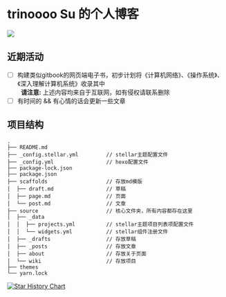 # trinoooo Su 的个人博客
<div>
    <a target="_blank" href="https://xaoxuu.com/wiki/stellar">
        <img src="https://img.shields.io/badge/theme-stellar-blue"/>
    </a>
</div>

## 近期活动
- [ ] 构建类似gitbook的网页端电子书，初步计划将《计算机网络》、《操作系统》、《深入理解计算机系统》收录其中<br>
&nbsp;&nbsp;**请注意:** 上述内容均来自于互联网，如有侵权请联系删除
- [ ] 有时间的 && 有心情的话会更新一些文章

## 项目结构
```plain
.
├── README.md 
├── _config.stellar.yml         // stellar主题配置文件
├── _config.yml                 // hexo配置文件
├── package-lock.json
├── package.json
├── scaffolds                   // 存放md模版
│  ├── draft.md                 // 草稿
│  ├── page.md                  // 页面
│  └── post.md                  // 文章
├── source                      // 核心文件夹，所有内容都存在这里
│  ├── _data
│  │  ├── projects.yml          // stellar主题项目列表项配置文件
│  │  └── widgets.yml           // stellar组件注册文件
│  ├── _drafts                  // 存放草稿
│  ├── _posts                   // 存放文章
│  ├── about                    // 存放关于页面
│  └── wiki                     // 存放项目
├── themes
└── yarn.lock
```

[![Star History Chart](https://api.star-history.com/svg?repos=Trinoooo/trinoooo.github.io&type=Date)](https://star-history.com/#Trinoooo/trinoooo.github.io&Date)